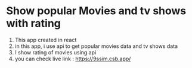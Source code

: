 # Show popular Movies and tv shows with rating
1. This app created in react 
2. in this app, i use api to get popular movies data and tv shows data
3. I show rating of movies using api
4. you can check live link  : https://9ssim.csb.app/

